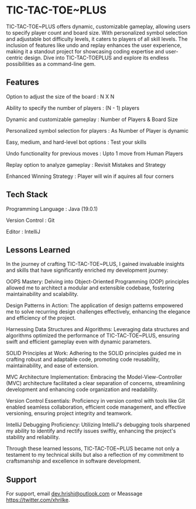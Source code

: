 # TIC-TAC-TOE~PLUS

TIC-TAC-TOE~PLUS offers dynamic, customizable gameplay, allowing users to specify player count and board size. With personalized symbol selection and adjustable bot difficulty levels, it caters to players of all skill levels. The inclusion of features like undo and replay enhances the user experience, making it a standout project for showcasing coding expertise and user-centric design. Dive into TIC-TAC-TOEPLUS and explore its endless possibilities as a command-line gem.


## Features

Option to adjust the size of the board : N X N 

Ability to specify the number of players : (N - 1) players

Dynamic and customizable gameplay : Number of Players & Board Size

Personalized symbol selection for players : As Number of Player is dynamic

Easy, medium, and hard-level bot options : Test your skills

Undo functionality for previous moves : Upto 1 move from Human Players

Replay option to analyze gameplay : Revisit Mistakes and Strategy

Enhanced Winning Strategy : Player will win if aquires all four corners
    




## Tech Stack

Programming Language : Java (19.0.1)

Version Control : Git

Editor : IntelliJ


## Lessons Learned

In the journey of crafting TIC-TAC-TOE~PLUS, I gained invaluable insights and skills that have significantly enriched my development journey:

OOPS Mastery: Delving into Object-Oriented Programming (OOP) principles allowed me to architect a modular and extensible codebase, fostering maintainability and scalability.

Design Patterns in Action: The application of design patterns empowered me to solve recurring design challenges effectively, enhancing the elegance and efficiency of the project.

Harnessing Data Structures and Algorithms: Leveraging data structures and algorithms optimized the performance of TIC-TAC-TOE~PLUS, ensuring swift and efficient gameplay even with dynamic parameters.

SOLID Principles at Work: Adhering to the SOLID principles guided me in crafting robust and adaptable code, promoting code reusability, maintainability, and ease of extension.

MVC Architecture Implementation: Embracing the Model-View-Controller (MVC) architecture facilitated a clear separation of concerns, streamlining development and enhancing code organization and readability.

Version Control Essentials: Proficiency in version control with tools like Git enabled seamless collaboration, efficient code management, and effective versioning, ensuring project integrity and teamwork.

IntelliJ Debugging Proficiency: Utilizing IntelliJ's debugging tools sharpened my ability to identify and rectify issues swiftly, enhancing the project's stability and reliability.

Through these learned lessons, TIC-TAC-TOE~PLUS became not only a testament to my technical skills but also a reflection of my commitment to craftsmanship and excellence in software development.


## Support

For support, email dev.hrishi@outlook.com or Meassage https://twitter.com/xhrilke.
